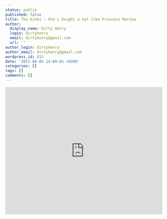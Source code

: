 ```yaml
---
status: publie
published: false
title: The Kinks - She's bought a hat like Princess Marina
author:
  display_name: Dirty Henry
  login: dirtyhenry
  email: dirtyhenry@gmail.com
  url: ''
author_login: dirtyhenry
author_email: dirtyhenry@gmail.com
wordpress_id: 815
date: '2011-04-05 14:09:01 +0200'
categories: []
tags: []
comments: []
---
```

<iframe title="YouTube video player" width="500" height="405" src="http://www.youtube.com/embed/5DdlUJTycKo" frameborder="0" allowfullscreen></iframe>
